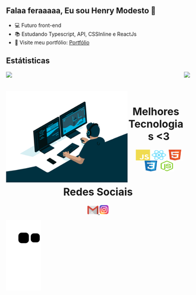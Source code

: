 ## Falaa feraaaaa, Eu sou Henry Modesto  👋
- 💻 Futuro front-end
- 📚 Estudando Typescript, API, CSSInline e ReactJs
- 👀 Visite meu portfólio: [Portfólio](http://etec199-2021-henry.atwebpages.com)

## Estátisticas
<div>
  <img  height="170em" src="https://github-readme-stats.vercel.app/api?username=HenryModesto&show_icons=true&theme=great-gatsby&include_all_commits=true&count_private=true"/>
  <img align="right" height="140em" src="https://github-readme-stats.vercel.app/api/top-langs/?username=HenryModesto&layout=compact&langs_count=16&theme=great-gatsby"/>
</div>
<br>

<div  align="center"> 
  <div style="display: inline_block"><br>
    <img align="left" height="250" alt="coding-time" src="code.gif">
    <h1 align="center">Melhores Tecnologias <3</h1>
    <img align="center" height="30" width="40" alt="js-icon"  src="https://raw.githubusercontent.com/devicons/devicon/master/icons/javascript/javascript-plain.svg">
    <img align="center" height="30" width="40" alt="react-icon" src="https://raw.githubusercontent.com/devicons/devicon/master/icons/react/react-original.svg">
    <img align="center" height="30" width="40" alt="html-icon" src="https://raw.githubusercontent.com/devicons/devicon/master/icons/html5/html5-original.svg">
    <img align="center" height="30" width="40" alt="css-icon" src="https://raw.githubusercontent.com/devicons/devicon/master/icons/css3/css3-original.svg">
    <img align="center" height="30" width="40" alt="nodejs-icon" src="https://raw.githubusercontent.com/devicons/devicon/master/icons/nodejs/nodejs-original.svg">
   </div>
   
   <h1 align="center">Redes Sociais</h1>
    <a href = "mailto: modestohenry48@gmail.com">
      <img width="30" src="gmail.svg">
    </a>
    <a href = "https://www.instagram.com/_henry_modesto/">
      <img width="25" src="instagram.png">
    </a>
</div>

![Snake animation](https://github.com/HenryModesto/HenryModesto/blob/output/github-contribution-grid-snake.svg)
